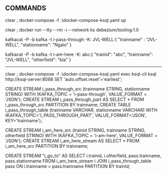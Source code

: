 ## COMMANDS
clear ; docker-compose -f .\docker-compose-ksql.yaml up

clear ; docker run --tty --rm -i --network ks debezium/tooling:1.0

kafkacat -P -b kafka -t i-pass-through -K:
JVL-WELL:{ "trainname" : "JVL-WELL", "stationname": "Ngaio" }

kafkacat -P -b kafka -t i-am-here -K:
abc:{ "trainid": "abc", "trainname": "JVL-WELL", "otherfield": "bla" }

--------------------------------------------------------------------------------

clear ; docker-compose -f .\docker-compose-ksql.yaml exec ksql-cli ksql http://ksql-server:8088
SET 'auto.offset.reset'='earliest';


CREATE STREAM i_pass_through_src (trainname STRING, stationname STRING) WITH (KAFKA_TOPIC = 'i-pass-through', VALUE_FORMAT = 'JSON');
CREATE STREAM i_pass_through_part AS SELECT * FROM i_pass_through_src PARTITION BY trainname;
CREATE TABLE i_pass_through_table (trainname VARCHAR, stationname VARCHAR) WITH (KAFKA_TOPIC='I_PASS_THROUGH_PART', VALUE_FORMAT='JSON', KEY='trainname');

CREATE STREAM i_am_here_src (trainid STRING, trainname STRING, otherfield STRING) WITH (KAFKA_TOPIC = 'i-am-here', VALUE_FORMAT = 'JSON');
CREATE STREAM i_am_here_stream AS SELECT * FROM i_am_here_src PARTITION BY trainname;

CREATE STREAM "i_go_to" AS
  SELECT i.trainid, i.otherfield, pass.trainname, pass.stationname FROM i_am_here_stream i
  JOIN i_pass_through_table pass ON i.trainname = pass.trainname
  PARTITION BY trainId;
